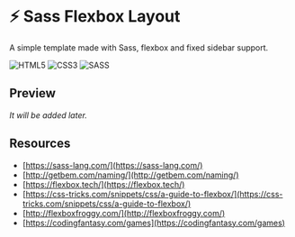 # ⚡️ Sass Flexbox Layout

A simple template made with Sass, flexbox and fixed sidebar support.

![HTML5](https://img.shields.io/badge/html5-%23E34F26.svg?style=for-the-badge&logo=html5&logoColor=white)
![CSS3](https://img.shields.io/badge/css3-%231572B6.svg?style=for-the-badge&logo=css3&logoColor=white)
![SASS](https://img.shields.io/badge/SASS-hotpink.svg?style=for-the-badge&logo=SASS&logoColor=white)

## Preview

_It will be added later._

## Resources

- [https://sass-lang.com/](https://sass-lang.com/)
- [http://getbem.com/naming/](http://getbem.com/naming/)
- [https://flexbox.tech/](https://flexbox.tech/)
- [https://css-tricks.com/snippets/css/a-guide-to-flexbox/](https://css-tricks.com/snippets/css/a-guide-to-flexbox/)
- [http://flexboxfroggy.com/](http://flexboxfroggy.com/)
- [https://codingfantasy.com/games](https://codingfantasy.com/games)
